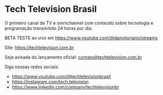 # Tech Television Brasil

O primeiro canal de TV e omnichannel com conteúdo sobre tecnologia e programação transmitido 24 horas por dia.

BETA TESTE ao vivo em https://www.youtube.com/@danvitoriano/streams

Site: https://techtelevision.com.br

Seja avisada do lançamento oficial: contato@techtelevision.com.br

Siga nossas redes sociais:

- https://www.youtube.com/@techtelevisionbrasil
- https://instagram.com/tech.television
- https://www.linkedin.com/company/techtelevisionbr

